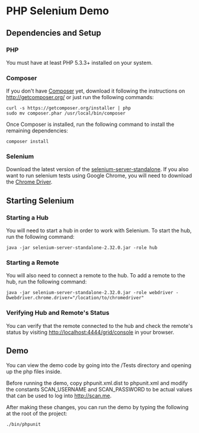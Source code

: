 PHP Selenium Demo
=================

Dependencies and Setup
----------------------

### PHP

You must have at least PHP 5.3.3+ installed on your system.

### Composer

If you don't have [Composer][] yet, download it following the instructions on
http://getcomposer.org/ or just run the following commands:

    curl -s https://getcomposer.org/installer | php
    sudo mv composer.phar /usr/local/bin/composer

Once Composer is installed, run the following command to install the remaining
dependencies:

    composer install

### Selenium

Download the latest version of the [selenium-server-standalone][seleinum-download-list].
If you also want to run selenium tests using Google Chrome, you will need to download
the [Chrome Driver][selenium-chrome-driver].

Starting Selenium
-----------------

### Starting a Hub

You will need to start a hub in order to work with Selenium. To start the hub,
run the following command:

    java -jar selenium-server-standalone-2.32.0.jar -role hub

### Starting a Remote

You will also need to connect a remote to the hub. To add a remote to the hub,
run the following command:

    java -jar selenium-server-standalone-2.32.0.jar -role webdriver -Dwebdriver.chrome.driver="/location/to/chromedriver"

### Verifying Hub and Remote's Status

You can verify that the remote connected to the hub and check the remote's status
by visiting [http://localhost:4444/grid/console][selenium-grid-console] in your browser.

Demo
----

You can view the demo code by going into the /Tests directory and opening up the
php files inside.

Before running the demo, copy phpunit.xml.dist to phpunit.xml and modify the constants
SCAN_USERNAME and SCAN_PASSWORD to be actual values that can be used to log into
http://scan.me.

After making these changes, you can run the demo by typing the following
at the root of the project:

    ./bin/phpunit

[composer]: http://getcomposer.org/
[seleinum-download-list]: https://code.google.com/p/selenium/downloads/list
[selenium-chrome-driver]: https://code.google.com/p/chromedriver/downloads/list
[selenium-grid-console]: http://localhost:4444/grid/console
